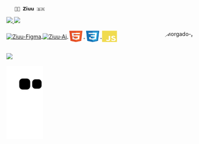        🦜🌳 𝗭𝗶𝘂𝘂 🇧🇷


<div align="ringth">
  <a href="https://github.com/eaemorgado">
  <img height="180em" src="https://github-readme-stats.vercel.app/api?username=projetoziuu&show_icons=true&theme=dark&include_all_commits=true&count_private=true"/>
  <img height="180em" src="https://github-readme-stats.vercel.app/api/top-langs/?username=projetoziuu&layout=compact&langs_count=7&theme=dark"/>
</div>

<div style="display: inline_block"><br>
  <img align="center" alt="Ziuu-Figma" height="30" width="40" src="https://cdn.jsdelivr.net/gh/devicons/devicon/icons/figma/figma-original.svg">
  <img align="center" alt="Ziuu-Ai" height="30" width="40" src="https://cdn.jsdelivr.net/gh/devicons/devicon/icons/illustrator/illustrator-plain.svg">
  <img align="center" alt="Ziuu-HTML" height="30" width="40" src="https://raw.githubusercontent.com/devicons/devicon/master/icons/html5/html5-original.svg">
  <img align="center" alt="Ziuu-CSS" height="30" width="40" src="https://raw.githubusercontent.com/devicons/devicon/master/icons/css3/css3-original.svg">
  <img align="center" alt="Ziuu-Js" height="30" width="40" src="https://raw.githubusercontent.com/devicons/devicon/master/icons/javascript/javascript-plain.svg">
  <img align="right" alt="Morgado-pic" height="150" style="border-radius:50px;" src="https://media4.giphy.com/media/9AIBblOF5nRtf5UhsZ/giphy.gif?cid=6c09b952lkvy3yhos8q618igdhcm4gflrv5whq6jtlj2giqk&rid=giphy.gif&ct=s">
</div>
 
 ## 
 
 <a href="https://instagram.com/rafaballerini" target="_blank"><img src="https://img.shields.io/badge/-Instagram-%23E4405F?style=for-the-badge&logo=instagram&logoColor=white" target="_blank"></a>



![Snake animation](https://github.com/rafaballerini/rafaballerini/blob/output/github-contribution-grid-snake.svg)
 
</div>
